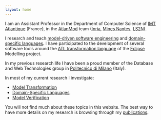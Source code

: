 ```yaml
---
layout: home
---
```


I am an Assistant Professor in the Department of Computer Science of [IMT Atlantique](http://www.mines-nantes.fr/) (France), in the [AtlanMod](http://web.emn.fr/x-info/atlanmod/index.php?title=Main_Page) team ([Inria](https://www.inria.fr/en/), [Mines Nantes](http://www.mines-nantes.fr/), [LS2N](http://ls2n.fr/)). 

I research and teach [model-driven software engineering](https://en.wikipedia.org/wiki/Model-driven_engineering) and [domain-specific languages](https://en.wikipedia.org/wiki/Domain-specific_language). I have participated to the development of several software tools around the [ATL transformation language](https://www.eclipse.org/atl/) of the [Eclipse](https://eclipse.org/) Modelling project.

In my previous research life I have been a proud member of the Database and Web Technologies group in [Politecnico di Milano](http://www.polimi.it/en/english-version/) (Italy).

In most of my current research I investigate:

* [Model Transformation](http://web.emn.fr/x-info/atlanmod/index.php?title=Model_Transformation)
* [Domain-Specific Languages](https://en.wikipedia.org/wiki/Domain-specific_language)
* [Model Verification](http://web.emn.fr/x-info/atlanmod/index.php?title=Model_Quality)

You will not find much about these topics in this website. The best way to have more details on my research is browsing through my [publications](publications).
